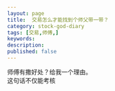```yaml
---
layout: page
title:  交易怎么才能找到个师父带一带？
category: stock-god-diary
tags: [交易,师傅,]
keywords:
description:
published: false
---
```


师傅有撒好处？给我一个理由。  
这句话不仅能考核










